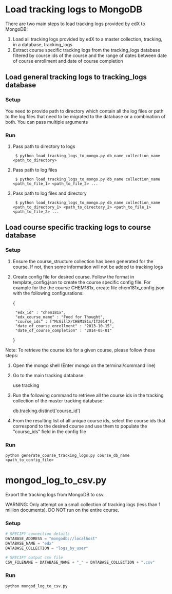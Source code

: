 Load tracking logs to MongoDB
====

There are two main steps to load tracking logs provided by edX to MongoDB:

1. Load all tracking logs provided by edX to a master collection, tracking, in a database, tracking_logs
2. Extract course specific tracking logs from the tracking_logs database filtered by course ids of the course
  and the range of dates between date of course enrollment and date of course completion

## Load general tracking logs to tracking_logs database
### Setup
You need to provide path to directory which contain all the log files or path to the log files that need to be migrated to the database or a combination of both. You can pass multiple arguments

### Run
1. Pass path to directory to logs

        $ python load_tracking_logs_to_mongo.py db_name collection_name <path_to_directory>

2. Pass path to log files

        $ python load_tracking_logs_to_mongo.py db_name collection_name <path_to_file_1> <path_to_file_2> ...

3. Pass path to log files and directory

        $ python load_tracking_logs_to_mongo.py db_name collection_name <path_to_directory_1> <path_to_directory_2> <path_to_file_1> <path_to_file_2> ...

## Load course specific tracking logs to course database

### Setup
1) Ensure the course_structure collection has been generated for the course. If not, then some information will not be added to tracking logs

2) Create config file for desired course. Follow the format in template_config.json to create the course specific config file. For example for the the course CHEM181x, create file chem181x_config.json with the following configurations:

    {
    
    	"edx_id" : "chem181x",
    	"edx_course_name" : "Food for Thought",
    	"course_ids" : ["McGillX/CHEM181x/1T2014"],
       	"date_of_course_enrollment" : "2013-10-15",
    	"date_of_course_completion" : "2014-05-01"
    	
    }

Note: To retrieve the course ids for a given course, please follow these steps:

1) Open the mongo shell (Enter mongo on the terminal/command line)

2) Go to the main tracking database:

    use tracking
    
3) Run the following command to retrieve all the course ids in the tracking collection of the master tracking database:

    db.tracking.distinct('course_id')
    
4) From the resulting list of all unique course ids, select the course ids that correspond to the desired course and use them to populate the "course_ids" field in the config file

### Run
    python generate_course_tracking_logs.py course_db_name <path_to_config_file>
mongod_log_to_csv.py
====

Export the tracking logs from MongoDB to csv. 

WARNING: Only attempt on a small collection of tracking logs (less than 1 million documents). DO NOT run on the entire course. 

### Setup

```python
# SPECIFY connection details
DATABASE_ADDRESS = "mongodb://localhost"
DATABASE_NAME = "edx"
DATABASE_COLLECTION = "logs_by_user"

# SPECIFY output csv file
CSV_FILENAME = DATABASE_NAME + "_" + DATABASE_COLLECTION + ".csv"
```

### Run

```
python mongod_log_to_csv.py
```
